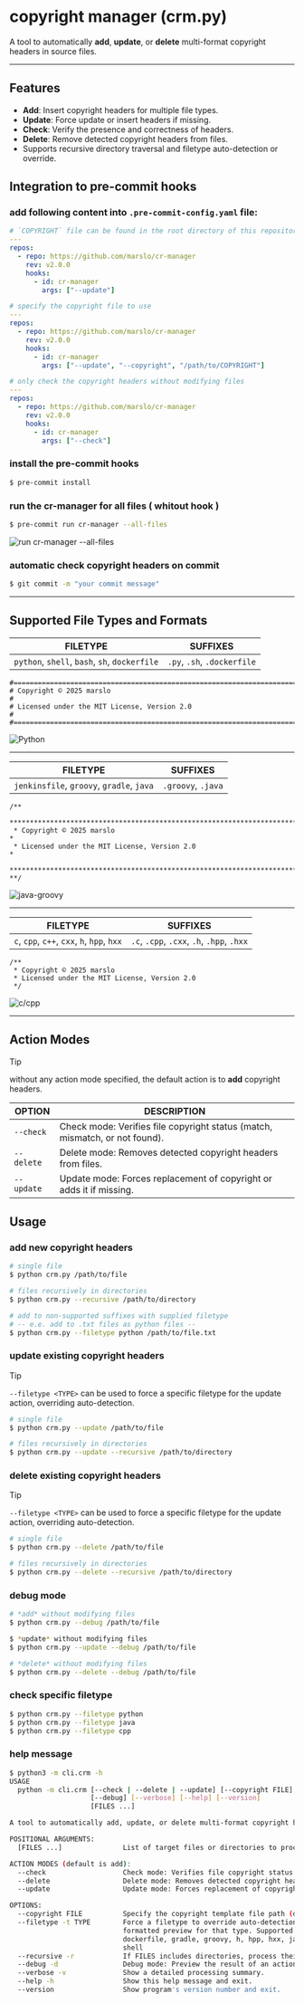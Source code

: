 # copyright manager (crm.py)

A tool to automatically **add**, **update**, or **delete** multi-format copyright headers in source files.

---

## Features

- **Add**: Insert copyright headers for multiple file types.
- **Update**: Force update or insert headers if missing.
- **Check**: Verify the presence and correctness of headers.
- **Delete**: Remove detected copyright headers from files.
- Supports recursive directory traversal and filetype auto-detection or override.

## Integration to pre-commit hooks

### add following content into `.pre-commit-config.yaml` file:
```yaml
# `COPYRIGHT` file can be found in the root directory of this repository
---
repos:
  - repo: https://github.com/marslo/cr-manager
    rev: v2.0.0
    hooks:
      - id: cr-manager
        args: ["--update"]
```

```yaml
# specify the copyright file to use
---
repos:
  - repo: https://github.com/marslo/cr-manager
    rev: v2.0.0
    hooks:
      - id: cr-manager
        args: ["--update", "--copyright", "/path/to/COPYRIGHT"]
```

```yaml
# only check the copyright headers without modifying files
---
repos:
  - repo: https://github.com/marslo/cr-manager
    rev: v2.0.0
    hooks:
      - id: cr-manager
        args: ["--check"]
```

### install the pre-commit hooks
```bash
$ pre-commit install
```

### run the cr-manager for all files ( whitout hook )
```bash
$ pre-commit run cr-manager --all-files
```

![run cr-manager --all-files](./screenshots/cr-manager-pre-commit.png)

### automatic check copyright headers on commit
```bash
$ git commit -m "your commit message"
```

---

## Supported File Types and Formats

|                    FILETYPE                   |           SUFFIXES          |
|:---------------------------------------------:|:---------------------------:|
| `python`, `shell`, `bash`, `sh`, `dockerfile` | `.py`, `.sh`, `.dockerfile` |

```
#===============================================================================
# Copyright © 2025 marslo                                                      #
# Licensed under the MIT License, Version 2.0                                  #
#===============================================================================
```

![Python](./screenshots/ft-py.png)

---

|                  FILETYPE                 |      SUFFIXES      |
|:-----------------------------------------:|:------------------:|
| `jenkinsfile`, `groovy`, `gradle`, `java` | `.groovy`, `.java` |

```
/**
 *******************************************************************************
 * Copyright © 2025 marslo                                                     *
 * Licensed under the MIT License, Version 2.0                                 *
 *******************************************************************************
**/
```

![java-groovy](./screenshots/ft-java-groovy.png)

---

|                   FILETYPE                  |                  SUFFIXES                  |
|:-------------------------------------------:|:------------------------------------------:|
| `c`, `cpp`, `c++`, `cxx`, `h`, `hpp`, `hxx` | `.c`, `.cpp`, `.cxx`, `.h`, `.hpp`, `.hxx` |

```
/**
 * Copyright © 2025 marslo
 * Licensed under the MIT License, Version 2.0
 */
```

![c/cpp](./screenshots/ft-cpp.png)

---

## Action Modes

> [!TIP]
> without any action mode specified, the default action is to **add** copyright headers.

| OPTION     | DESCRIPTION                                                                 |
| ---------- | --------------------------------------------------------------------------- |
| `--check`  | Check mode: Verifies file copyright status (match, mismatch, or not found). |
| `--delete` | Delete mode: Removes detected copyright headers from files.                 |
| `--update` | Update mode: Forces replacement of copyright or adds it if missing.         |

## Usage

### add new copyright headers
```bash
# single file
$ python crm.py /path/to/file

# files recursively in directories
$ python crm.py --recursive /path/to/directory

# add to non-supported suffixes with supplied filetype
# -- e.e. add to .txt files as python files --
$ python crm.py --filetype python /path/to/file.txt
```

### update existing copyright headers

> [!TIP]
> `--filetype <TYPE>` can be used to force a specific filetype for the update action, overriding auto-detection.

```bash
# single file
$ python crm.py --update /path/to/file

# files recursively in directories
$ python crm.py --update --recursive /path/to/directory
```

### delete existing copyright headers

> [!TIP]
> `--filetype <TYPE>` can be used to force a specific filetype for the update action, overriding auto-detection.

```bash
# single file
$ python crm.py --delete /path/to/file

# files recursively in directories
$ python crm.py --delete --recursive /path/to/directory
```

### debug mode
```bash
# *add* without modifying files
$ python crm.py --debug /path/to/file

$ *update* without modifying files
$ python crm.py --update --debug /path/to/file

# *delete* without modifying files
$ python crm.py --delete --debug /path/to/file
```

### check specific filetype
```bash
$ python crm.py --filetype python
$ python crm.py --filetype java
$ python crm.py --filetype cpp
```

### help message
```bash
$ python3 -m cli.crm -h
USAGE
  python -m cli.crm [--check | --delete | --update] [--copyright FILE] [--filetype TYPE] [--recursive]
                    [--debug] [--verbose] [--help] [--version]
                    [FILES ...]

A tool to automatically add, update, or delete multi-format copyright headers.

POSITIONAL ARGUMENTS:
  [FILES ...]               List of target files or directories to process.

ACTION MODES (default is add):
  --check                   Check mode: Verifies file copyright status (match, mismatch, or not found).
  --delete                  Delete mode: Removes detected copyright headers from files.
  --update                  Update mode: Forces replacement of copyright or adds it if missing.

OPTIONS:
  --copyright FILE          Specify the copyright template file path (default: COPYRIGHT).
  --filetype -t TYPE        Force a filetype to override auto-detection. If provided alone, displays a
                            formatted preview for that type. Supported: bash, c, c++, cpp, cxx,
                            dockerfile, gradle, groovy, h, hpp, hxx, java, jenkinsfile, python, sh,
                            shell
  --recursive -r            If FILES includes directories, process their contents recursively.
  --debug -d                Debug mode: Preview the result of an action without modifying files.
  --verbose -v              Show a detailed processing summary.
  --help -h                 Show this help message and exit.
  --version                 Show program's version number and exit.
```
